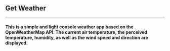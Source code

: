 ## Get Weather
___
#### This is a simple and light console weather app based on the OpenWeatherMap API. The current air temperature, the perceived temperature, humidity, as well as the wind speed and direction are displayed.
